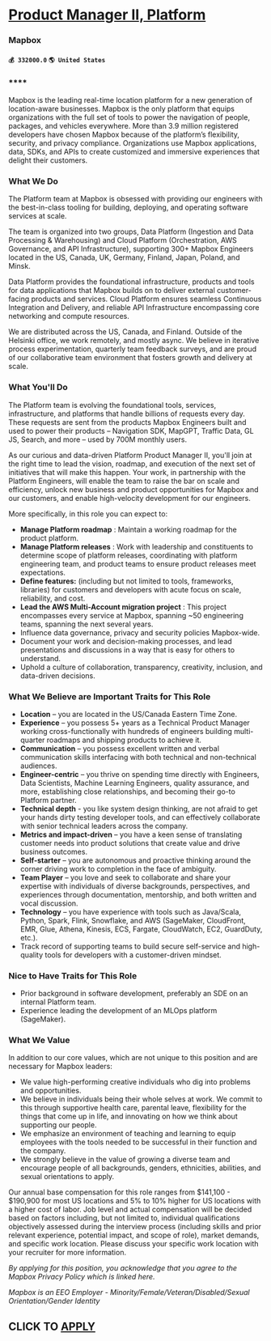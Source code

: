 # [Product Manager II, Platform](https://www.remotewlb.com/apply/product-manager-ii-platform-53391)  
### Mapbox  
#### `💰 332000.0` `🌎 United States`  

### ****

Mapbox is the leading real-time location platform for a new generation of location-aware businesses. Mapbox is the only platform that equips organizations with the full set of tools to power the navigation of people, packages, and vehicles everywhere. More than 3.9 million registered developers have chosen Mapbox because of the platform’s flexibility, security, and privacy compliance. Organizations use Mapbox applications, data, SDKs, and APIs to create customized and immersive experiences that delight their customers.

###  **What We Do**

The Platform team at Mapbox is obsessed with providing our engineers with the best-in-class tooling for building, deploying, and operating software services at scale.

The team is organized into two groups, Data Platform (Ingestion and Data Processing & Warehousing) and Cloud Platform (Orchestration, AWS Governance, and API Infrastructure), supporting 300+ Mapbox Engineers located in the US, Canada, UK, Germany, Finland, Japan, Poland, and Minsk.

Data Platform provides the foundational infrastructure, products and tools for data applications that Mapbox builds on to deliver external customer-facing products and services. Cloud Platform ensures seamless Continuous Integration and Delivery, and reliable API Infrastructure encompassing core networking and compute resources.

We are distributed across the US, Canada, and Finland. Outside of the Helsinki office, we work remotely, and mostly async. We believe in iterative process experimentation, quarterly team feedback surveys, and are proud of our collaborative team environment that fosters growth and delivery at scale.

###  **What You'll Do**

The Platform team is evolving the foundational tools, services, infrastructure, and platforms that handle billions of requests every day. These requests are sent from the products Mapbox Engineers built and used to power their products – Navigation SDK, MapGPT, Traffic Data, GL JS, Search, and more – used by 700M monthly users.

As our curious and data-driven Platform Product Manager II, you'll join at the right time to lead the vision, roadmap, and execution of the next set of initiatives that will make this happen. Your work, in partnership with the Platform Engineers, will enable the team to raise the bar on scale and efficiency, unlock new business and product opportunities for Mapbox and our customers, and enable high-velocity development for our engineers.

More specifically, in this role you can expect to:

  * **Manage Platform roadmap** : Maintain a working roadmap for the product platform. 
  * **Manage Platform releases** : Work with leadership and constituents to determine scope of platform releases, coordinating with platform engineering team, and product teams to ensure product releases meet expectations.
  * **Define features:** (including but not limited to tools, frameworks, libraries) for customers and developers with acute focus on scale, reliability, and cost.
  * **Lead the AWS Multi-Account migration project** : This project encompasses every service at Mapbox, spanning ~50 engineering teams, spanning the next several years.
  * Influence data governance, privacy and security policies Mapbox-wide. 
  * Document your work and decision-making processes, and lead presentations and discussions in a way that is easy for others to understand.
  * Uphold a culture of collaboration, transparency, creativity, inclusion, and data-driven decisions.

### **What We Believe are Important Traits for This Role**

  * **Location** – you are located in the US/Canada Eastern Time Zone. 
  * **Experience** – you possess 5+ years as a Technical Product Manager working cross-functionally with hundreds of engineers building multi-quarter roadmaps and shipping products to achieve it.
  * **Communication** – you possess excellent written and verbal communication skills interfacing with both technical and non-technical audiences. 
  * **Engineer-centric** – you thrive on spending time directly with Engineers, Data Scientists, Machine Learning Engineers, quality assurance, and more, establishing close relationships, and becoming their go-to Platform partner.
  * **Technical depth** \- you like system design thinking, are not afraid to get your hands dirty testing developer tools, and can effectively collaborate with senior technical leaders across the company.
  * **Metrics and impact-driven** – you have a keen sense of translating customer needs into product solutions that create value and drive business outcomes.
  * **Self-starter** – you are autonomous and proactive thinking around the corner driving work to completion in the face of ambiguity.
  * **Team Player** – you love and seek to collaborate and share your expertise with individuals of diverse backgrounds, perspectives, and experiences through documentation, mentorship, and both written and vocal discussion.
  * **Technology** – you have experience with tools such as Java/Scala, Python, Spark, Flink, Snowflake, and AWS (SageMaker, CloudFront, EMR, Glue, Athena, Kinesis, ECS, Fargate, CloudWatch, EC2, GuardDuty, etc.).
  * Track record of supporting teams to build secure self-service and high-quality tools for developers with a customer-driven mindset.

### **Nice to Have Traits for This Role**

  * Prior background in software development, preferably an SDE on an internal Platform team.
  * Experience leading the development of an MLOps platform (SageMaker).

### **What We Value**

In addition to our core values, which are not unique to this position and are necessary for Mapbox leaders:

  * We value high-performing creative individuals who dig into problems and opportunities.
  * We believe in individuals being their whole selves at work. We commit to this through supportive health care, parental leave, flexibility for the things that come up in life, and innovating on how we think about supporting our people.
  * We emphasize an environment of teaching and learning to equip employees with the tools needed to be successful in their function and the company.
  * We strongly believe in the value of growing a diverse team and encourage people of all backgrounds, genders, ethnicities, abilities, and sexual orientations to apply.

Our annual base compensation for this role ranges from $141,100 - $190,900 for most US locations and 5% to 10% higher for US locations with a higher cost of labor. Job level and actual compensation will be decided based on factors including, but not limited to, individual qualifications objectively assessed during the interview process (including skills and prior relevant experience, potential impact, and scope of role), market demands, and specific work location. Please discuss your specific work location with your recruiter for more information.

 _By applying for this position, you acknowledge that you agree to the_ _Mapbox Privacy Policy_ _which is linked here._

 _Mapbox is an EEO Employer - Minority/Female/Veteran/Disabled/Sexual Orientation/Gender Identity_

  
## CLICK TO [APPLY](https://www.remotewlb.com/apply/product-manager-ii-platform-53391)

